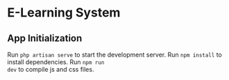 # E-Learning System

## App Initialization

Run <code>php artisan serve</code> to start the development server.
Run <code>npm install</code> to install dependencies.
Run <code>npm run dev</code> to compile js and css files.

